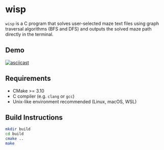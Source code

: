 # wisp

`wisp` is a C program that solves user-selected maze text files using graph traversal algorithms (BFS and DFS) and outputs the solved maze path directly in the terminal.

## Demo

[![asciicast](https://asciinema.org/a/OFI6c2ujqAeuyQTigQqgTjHNO.svg)](https://asciinema.org/a/OFI6c2ujqAeuyQTigQqgTjHNO)

## Requirements

-   CMake >= 3.10
-   C compiler (e.g. `clang` or `gcc`)
-   Unix-like environment recommended (Linux, macOS, WSL)

## Build Instructions

```sh
mkdir build
cd build
cmake ..
make
```

